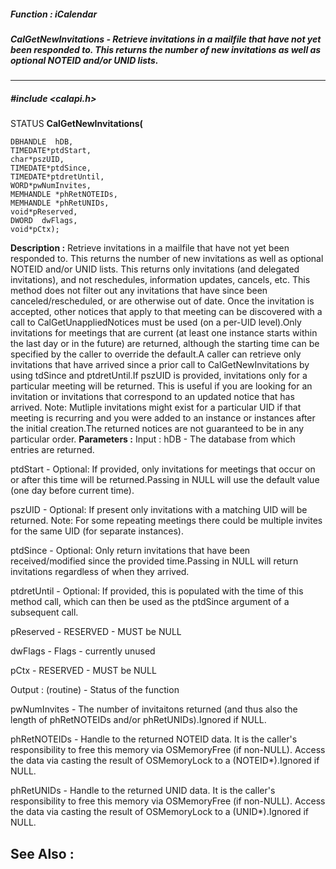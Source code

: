 ##### Function : iCalendar
##### CalGetNewInvitations - Retrieve invitations in a mailfile that have not yet been responded to.  This returns the number of new invitations as well as optional NOTEID and/or UNID lists.
---
##### #include <calapi.h>
STATUS **CalGetNewInvitations(**

	DBHANDLE  hDB,
	TIMEDATE*ptdStart,
	char*pszUID,
	TIMEDATE*ptdSince,
	TIMEDATE*ptdretUntil,
	WORD*pwNumInvites,
	MEMHANDLE *phRetNOTEIDs,
	MEMHANDLE *phRetUNIDs,
	void*pReserved,
	DWORD  dwFlags,
	void*pCtx);
**Description :**
Retrieve invitations in a mailfile that have not yet been responded to.  This 
returns the number of new invitations as well as optional NOTEID and/or UNID 
lists. This returns only invitations (and delegated invitations), and not 
reschedules, information updates, cancels, etc.  This method does not filter 
out any invitations that have since been canceled/rescheduled, or are otherwise 
out of date.  Once the invitation is accepted, other notices that apply to that 
meeting can be discovered with a call to CalGetUnappliedNotices must be used 
(on a per-UID level).Only invitations for meetings that are current (at least 
one instance starts within the last day or in the future) are returned, 
although the starting time can be specified by the caller to override the 
default.A caller can retrieve only invitations that have arrived since a prior 
call to CalGetNewInvitations by using tdSince and ptdretUntil.If pszUID is 
provided, invitations only for a particular meeting will be returned.  This is 
useful if you are looking for an invitation or invitations that correspond to 
an updated notice that has arrived.  Note: Mutliple invitations might exist for 
a particular UID if that meeting is recurring and you were added to an instance 
or instances after the initial creation.The returned notices are not guaranteed 
to be in any particular order.
**Parameters :**
Input :
hDB  -  The database from which entries are returned.

ptdStart  -  Optional: If provided, only invitations for meetings that occur on or after this time will be returned.Passing in NULL will use the default value (one day before current time).

pszUID  -  Optional: If present only invitations with a matching UID will be returned.  Note: For some repeating meetings there could be multiple invites for the same UID (for separate instances).

ptdSince  -  Optional: Only return invitations that have been received/modified since the provided time.Passing in NULL will return invitations regardless of when they arrived.

ptdretUntil  -  Optional: If provided, this is populated with the time of this method call, which can then be used as the ptdSince argument of a subsequent call.

pReserved  -  RESERVED - MUST be NULL

dwFlags  -  Flags - currently unused

pCtx  -  RESERVED - MUST be NULL

Output :
(routine)  -  Status of the function


pwNumInvites  -  The number of invitaitons returned (and thus also the length of phRetNOTEIDs and/or phRetUNIDs).Ignored if NULL.

phRetNOTEIDs  -  Handle to the returned NOTEID data.  It is the caller's responsibility to free this memory via OSMemoryFree (if non-NULL).  Access the data via casting the result of OSMemoryLock to a (NOTEID*).Ignored if NULL.

phRetUNIDs  -  Handle to the returned UNID data.  It is the caller's responsibility to free this memory via OSMemoryFree (if non-NULL).  Access the data via casting the result of OSMemoryLock to a (UNID*).Ignored if NULL.

**See Also :**
[](D:/md_files/.md)
---
